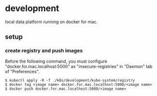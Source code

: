 # development

local data platform running on docker for mac.

## setup

### create registry and push images

Before the following command, you must configure "docker.for.mac.localhost:5000"
as "insecure-registries" in "Daemon" tab of "Preferences".

```
$ kubectl apply -R -f ./k8s/development/kube-system/registry
$ docker tag <image name> docker.for.mac.localhost:5000/<image name>
$ docker push docker.for.mac.localhost:5000/<image name>
```
